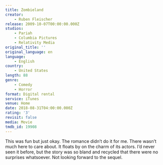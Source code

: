 ```yaml
---
title: Zombieland
creator:
    - Ruben Fleischer
release: 2009-10-07T00:00:00.000Z
studios:
    - Pariah
    - Columbia Pictures
    - Relativity Media
original_title: ''
original_language: en
language:
    - English
country:
    - United States
length: 88
genre:
    - Comedy
    - Horror
format: Digital rental
service: iTunes
venue: Home
date: 2018-08-31T04:00:00.000Z
rating: '3'
revisit: false
media: Movie
tmdb_id: 19908
---
```


This was fun but just okay. The romance didn’t do it for me. There wasn’t much here to care about. It floats by on the charm of its actors. I’d never seen it before, but the story was so bland and recycled that there were no surprises whatsoever. Not looking forward to the sequel.
